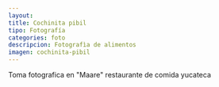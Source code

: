 ```yaml
---
layout: 
title: Cochinita pibil
tipo: Fotografía
categories: foto
descripcion: Fotografìa de alimentos
imagen: cochinita-pibil
---
```

Toma fotografica en "Maare" restaurante de comida yucateca